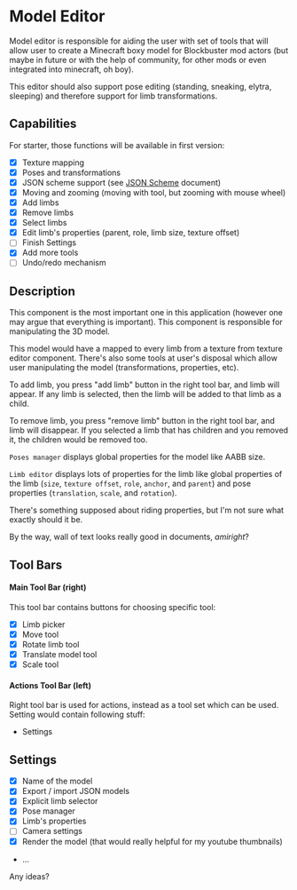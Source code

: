 # Model Editor

Model editor is responsible for aiding the user with set of tools that will 
allow user to create a Minecraft boxy model for Blockbuster mod actors (but 
maybe in future or with the help of community, for other mods or even 
integrated into minecraft, oh boy).

This editor should also support pose editing (standing, sneaking, elytra, 
sleeping) and therefore support for limb transformations.

## Capabilities

For starter, those functions will be available in first version:

* [x] Texture mapping
* [x] Poses and transformations
* [x] JSON scheme support (see [JSON Scheme](./JSON-Scheme.md) document)
* [x] Moving and zooming (moving with tool, but zooming with mouse wheel)
* [x] Add limbs
* [x] Remove limbs
* [x] Select limbs
* [x] Edit limb's properties (parent, role, limb size, texture offset)
* [ ] Finish Settings
* [x] Add more tools
* [ ] Undo/redo mechanism

## Description

This component is the most important one in this application (however one 
may argue that everything is important). This component is responsible for 
manipulating the 3D model.

This model would have a mapped to every limb from a texture from texture editor 
component. There's also some tools at user's disposal which allow user manipulating 
the model (transformations, properties, etc).

To add limb, you press "add limb" button in the right tool bar, and limb will appear. 
If any limb is selected, then the limb will be added to that limb as a child.

To remove limb, you press "remove limb" button in the right tool bar, and limb will 
disappear. If you selected a limb that has children and you removed it, the children 
would be removed too.

`Poses manager` displays global properties for the model like AABB size.

`Limb editor` displays lots of properties for the limb like global properties of the 
limb (`size`, `texture offset`, `role`, `anchor`, and `parent`) and pose properties 
(`translation`, `scale`, and `rotation`).

There's something supposed about riding properties, but I'm not sure what exactly 
should it be.

By the way, wall of text looks really good in documents, *amiright*?

## Tool Bars

#### Main Tool Bar (right)

This tool bar contains buttons for choosing specific tool:

* [x] Limb picker
* [x] Move tool
* [x] Rotate limb tool
* [x] Translate model tool
* [x] Scale tool

#### Actions Tool Bar (left)

Right tool bar is used for actions, instead as a tool set which can be used. 
Setting would contain following stuff:

* Settings

## Settings

* [x] Name of the model
* [x] Export / import JSON models
* [x] Explicit limb selector
* [x] Pose manager
* [x] Limb's properties
* [ ] Camera settings
* [x] Render the model (that would really helpful for my youtube thumbnails)
* ...

Any ideas?